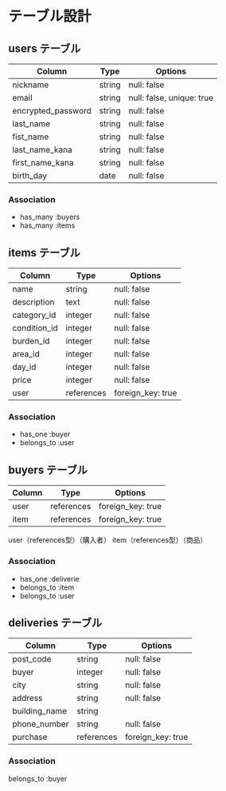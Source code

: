# テーブル設計


## users テーブル
|     Column        |    Type   |           Options           |
| ----------------- | --------- | --------------------------- |
| nickname          | string    | null: false                 |
| email             | string    | null: false, unique: true   |
| encrypted_password| string    | null: false                 |
| last_name         | string    | null: false                 |
| fist_name         | string    | null: false                 |
| last_name_kana    | string    | null: false                 |
| first_name_kana   | string    | null: false                 |
| birth_day         | date      | null: false                 |
 
### Association
- has_many :buyers
- has_many :items

## items テーブル

|    Column      |    Type     |      Options       |
| -------------- | ----------- | ------------------ |
| name           | string      | null: false        |
| description    | text        | null: false        |  
| category_id    | integer     | null: false        |
| condition_id   | integer     | null: false        |
| burden_id      | integer     | null: false        |
| area_id        | integer     | null: false        |
| day_id         | integer     | null: false        |
| price          | integer     | null: false        |
| user           | references  | foreign_key: true  |

### Association
- has_one :buyer
- belongs_to :user


## buyers テーブル
|    Column      |    Type     |      Options       |
| -------------- | ----------  | ------------------ |
| user           | references  | foreign_key: true  |
| item           | references  | foreign_key: true  |

user（references型）（購入者）
item（references型）（商品）

### Association

- has_one :deliverie
- belongs_to :item
- belongs_to :user




## deliveries テーブル
|    Column      |    Type     |      Options       |
| -------------- | ----------- | ------------------ |
| post_code      | string      | null: false        |
| buyer          | integer     | null: false        |
| city           | string      | null: false        |
| address        | string      | null: false        |    
| building_name  | string      |                    |
| phone_number   | string      | null: false        |
| purchase       | references  | foreign_key: true  |

### Association
belongs_to :buyer

